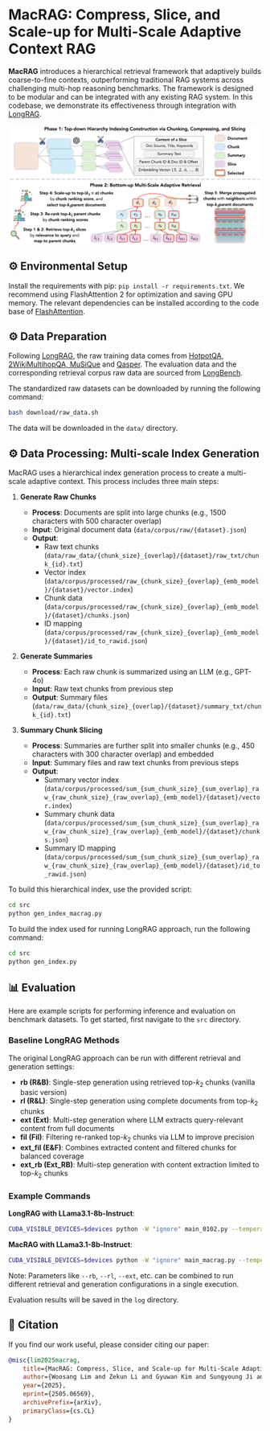 # MacRAG: Compress, Slice, and Scale-up for Multi-Scale Adaptive Context RAG

**MacRAG** introduces a hierarchical retrieval framework that adaptively builds coarse-to-fine contexts, outperforming traditional RAG systems across challenging multi-hop reasoning benchmarks. The framework is designed to be modular and can be integrated with any existing RAG system. In this codebase, we demonstrate its effectiveness through integration with [LongRAG](https://github.com/QingFei1/LongRAG).

![MacRAG](assets/overview.png)

## ⚙️ Environmental Setup

Install the requirements with pip: `pip install -r requirements.txt`. We recommend using FlashAttention 2 for optimization and saving GPU memory. The relevant dependencies can be installed according to the code base of [FlashAttention](https://github.com/Dao-AILab/flash-attention).

## ⚙️ Data Preparation

Following [LongRAG](https://github.com/QingFei1/LongRAG), the raw training data comes from [HotpotQA, 2WikiMultihopQA, MuSiQue](https://github.com/StonyBrookNLP/ircot) and [Qasper](https://allenai.org/data/qasper). The evaluation data and the corresponding retrieval corpus raw data are sourced from [LongBench](https://github.com/THUDM/LongBench).

The standardized raw datasets can be downloaded by running the following command:

```bash
bash download/raw_data.sh
```

The data will be downloaded in the `data/` directory.

## ⚙️ Data Processing: Multi-scale Index Generation

MacRAG uses a hierarchical index generation process to create a multi-scale adaptive context. This process includes three main steps:

1. **Generate Raw Chunks**

   - **Process**: Documents are split into large chunks (e.g., 1500 characters with 500 character overlap)
   - **Input**: Original document data (`data/corpus/raw/{dataset}.json`)
   - **Output**:
     - Raw text chunks (`data/raw_data/{chunk_size}_{overlap}/{dataset}/raw_txt/chunk_{id}.txt`)
     - Vector index (`data/corpus/processed/raw_{chunk_size}_{overlap}_{emb_model}/{dataset}/vector.index`)
     - Chunk data (`data/corpus/processed/raw_{chunk_size}_{overlap}_{emb_model}/{dataset}/chunks.json`)
     - ID mapping (`data/corpus/processed/raw_{chunk_size}_{overlap}_{emb_model}/{dataset}/id_to_rawid.json`)

2. **Generate Summaries**

   - **Process**: Each raw chunk is summarized using an LLM (e.g., GPT-4o)
   - **Input**: Raw text chunks from previous step
   - **Output**: Summary files (`data/raw_data/{chunk_size}_{overlap}/{dataset}/summary_txt/chunk_{id}.txt`)

3. **Summary Chunk Slicing**
   - **Process**: Summaries are further split into smaller chunks (e.g., 450 characters with 300 character overlap) and embedded
   - **Input**: Summary files and raw text chunks from previous steps
   - **Output**:
     - Summary vector index (`data/corpus/processed/sum_{sum_chunk_size}_{sum_overlap}_raw_{raw_chunk_size}_{raw_overlap}_{emb_model}/{dataset}/vector.index`)
     - Summary chunk data (`data/corpus/processed/sum_{sum_chunk_size}_{sum_overlap}_raw_{raw_chunk_size}_{raw_overlap}_{emb_model}/{dataset}/chunks.json`)
     - Summary ID mapping (`data/corpus/processed/sum_{sum_chunk_size}_{sum_overlap}_raw_{raw_chunk_size}_{raw_overlap}_{emb_model}/{dataset}/id_to_rawid.json`)

To build this hierarchical index, use the provided script:

```bash
cd src
python gen_index_macrag.py
```

To build the index used for running LongRAG approach, run the following command:

```bash
cd src
python gen_index.py
```

## 📊 Evaluation

Here are example scripts for performing inference and evaluation on benchmark datasets. To get started, first navigate to the `src` directory.

### Baseline LongRAG Methods

The original LongRAG approach can be run with different retrieval and generation settings:

- **rb (R&B)**: Single-step generation using retrieved top-$k_2$ chunks (vanilla basic version)
- **rl (R&L)**: Single-step generation using complete documents from top-$k_2$ chunks
- **ext (Ext)**: Multi-step generation where LLM extracts query-relevant content from full documents
- **fil (Fil)**: Filtering re-ranked top-$k_2$ chunks via LLM to improve precision
- **ext_fil (E&F)**: Combines extracted content and filtered chunks for balanced coverage
- **ext_rb (Ext_RB)**: Multi-step generation with content extraction limited to top-$k_2$ chunks

### Example Commands

**LongRAG with LLama3.1-8b-Instruct**:

```bash
CUDA_VISIBLE_DEVICES=$devices python -W "ignore" main_0102.py --temperature 0 --model llama3.1-8b-instruct --r_path processed/sum_450_300_raw_1500_500_e5 --version run1 --dataset hotpotqa --top_k1 100 --top_k2 7 --rb --rl --ext --fil --ext_fil --chunk_ext 1 --with_reranking 1
```

**MacRAG with LLama3.1-8b-Instruct**:

```bash
CUDA_VISIBLE_DEVICES=$devices python -W "ignore" main_macrag.py --temperature 0 --model llama3.1-8b-instruct --r_path processed/sum_450_300_raw_1500_500_e5 --version run1 --dataset 2wikimultihopqa --top_k1 100 --top_k2 7 --rb --rl --ext --fil --ext_fil --ext_rb --rb_ext_fil --chunk_ext 0 --merge_version 0 --upscaling 4 --with_reranking 1
```

Note: Parameters like `--rb`, `--rl`, `--ext`, etc. can be combined to run different retrieval and generation configurations in a single execution.

Evaluation results will be saved in the `log` directory.

## 📝 Citation

If you find our work useful, please consider citing our paper:

```bibtex
@misc{lim2025macrag,
    title={MacRAG: Compress, Slice, and Scale-up for Multi-Scale Adaptive Context RAG},
    author={Woosang Lim and Zekun Li and Gyuwan Kim and Sungyoung Ji and HyeonJung Kim and Kyuri Choi and Jin Hyuk Lim and Kyungpyo Park and William Yang Wang},
    year={2025},
    eprint={2505.06569},
    archivePrefix={arXiv},
    primaryClass={cs.CL}
}
```

